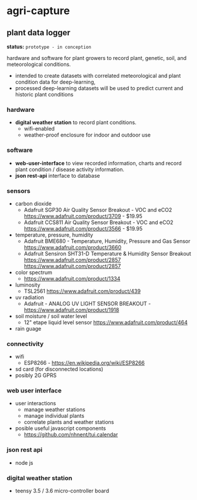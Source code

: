 # agri-capture

## plant data logger

**status:** ```prototype - in conception```

hardware and software for plant growers to record plant, genetic, soil, and meteorological conditions.
* intended to create datasets with correlated meteorological and plant condition data for deep-learning,
* processed deep-learning datasets will be used to predict current and historic plant conditions 

### hardware
* **digital weather station** to record plant conditions.
  * wifi-enabled
  * weather-proof enclosure for indoor and outdoor use
  
### software
* **web-user-interface** to view recorded information, charts and record plant condition / disease activity information.
* **json rest-api** interface to database 


### sensors
* carbon dioxide 
  * Adafruit SGP30 Air Quality Sensor Breakout - VOC and eCO2 https://www.adafruit.com/product/3709 - $19.95
  * Adafruit CCS811 Air Quality Sensor Breakout - VOC and eCO2 https://www.adafruit.com/product/3566 - $19.95
* temperature, pressure, humidity
  * Adafruit BME680 - Temperature, Humidity, Pressure and Gas Sensor https://www.adafruit.com/product/3660
  * Adafruit Sensiron SHT31-D Temperature & Humidity Sensor Breakout https://www.adafruit.com/product/2857
  https://www.adafruit.com/product/2857
* color spectrum
  * https://www.adafruit.com/product/1334
* luminosity 
  * TSL2561 https://www.adafruit.com/product/439
* uv radiation
  * Adafruit - ANALOG UV LIGHT SENSOR BREAKOUT -https://www.adafruit.com/product/1918
* soil moisture / soil water level
  * 12" etape liquid level sensor https://www.adafruit.com/product/464
* rain guage

### connectivity
* wifi
  * ESP8266 - https://en.wikipedia.org/wiki/ESP8266
* sd card (for disconnected locations) 
* posibly 2G GPRS

### web user interface
* user interactions
  * manage weather stations
  * manage individual plants 
  * correlate plants and weather stations
* posible useful javascript components
  * https://github.com/nhnent/tui.calendar

### json rest api
* node js

### digital weather station
* teensy 3.5 / 3.6 micro-controller board
